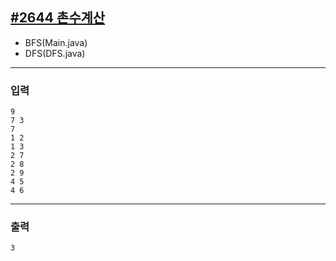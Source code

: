 [#2644 촌수계산](https://www.acmicpc.net/problem/2644)
---

- BFS(Main.java)
- DFS(DFS.java)

---

### 입력
```
9
7 3
7
1 2
1 3
2 7
2 8
2 9
4 5
4 6
```

---
### 출력
```
3
```